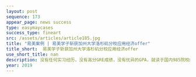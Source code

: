 ```yaml
---
layout: post
sequence: 173
appear_page: news success
type: easymaycases
success_type: fineart
src: /assets/articles/article185.jpg
title: "易美案例 | 易美学子斩获加州大学洛杉矶分校应用经济offer"
title_short:  易美学子斩获加州大学洛杉矶分校应用经济offer
use_short_title: nan
description: 没有任何实习经历，没有高分GRE成绩，没有优异的GPA，就读于国内985院校的“三无少年”S同学为了自己的出国梦，在学长的推荐下，签约了易美教育。在初步评估后，易美VIP组导师通过谈话发现了S同学在经济学上的独到见解，不止如此，S同学还能灵活运用现有的理论知识解决实际问题。在之后的深度评估中，前哥伦比亚大学招生办主任希顿先生更是在专业优势、专业差别、就业前景等多方面给出了详细的建议。深层梳理之后，在易美规划老师的帮助下，S同学做出了选择，把加州大学洛杉矶分校的应用经济专业，定位了自己的目标。
year: 2019
---
```


